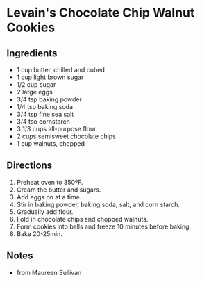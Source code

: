 # Levain's Chocolate Chip Walnut Cookies

## Ingredients
* 1 cup butter, chilled and cubed
* 1 cup light brown sugar
* 1/2 cup sugar
* 2 large eggs
* 3/4 tsp baking powder
* 1/4 tsp baking soda
* 3/4 tsp fine sea salt
* 3/4 tso cornstarch
* 3 1/3 cups all-purpose flour
* 2 cups semisweet chocolate chips
* 1 cup walnuts, chopped

## Directions
1. Preheat oven to 350ºF.
2. Cream the butter and sugars.
3. Add eggs on at a time.
4. Stir in baking powder, baking soda, salt, and corn starch.
5. Gradually add flour.
6. Fold in chocolate chips and chopped walnuts.
7. Form cookies into balls and freeze 10 minutes before baking.
8. Bake 20-25min.

## Notes
* from Maureen Sullivan

